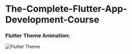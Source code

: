 # The-Complete-Flutter-App-Development-Course

### Flutter Theme Animation:
![Flutter Theme](https://user-images.githubusercontent.com/68488154/162978933-cb63e49a-93fd-49ed-85a5-4d57e07023f8.png)

